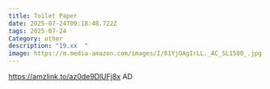```yaml
---
title: Toilet Paper
date: 2025-07-24T09:18:48.722Z
tags: 2025-07-24
Category: other
description: "19.xx  "
image: https://m.media-amazon.com/images/I/81YjOAgIrLL._AC_SL1500_.jpg
---
```

https://amzlink.to/az0de9DlUFj8x
AD